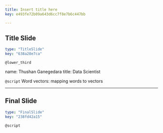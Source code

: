```yaml
---
title: Insert title here
key: e493fe72b09a643d6cc7f8e7b6c447bb

---
```

## Title Slide

```yaml
type: "TitleSlide"
key: "638a28e7ca"
```

`@lower_third`

name: Thushan Ganegedara
title: Data Scientist


`@script`
Word vectors: mapping words to vectors


---
## Final Slide

```yaml
type: "FinalSlide"
key: "238fd42a15"
```

`@script`


